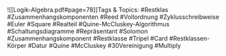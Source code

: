 
![[Logik-Algebra.pdf#page=78]]Tags & Topics:
   #Restklas
   #Zusammenhangskomponenten
   #Reed
   #Vollordnung
   #Zyklusschreibweise
   #Euler
   #Square
   #Realteil
   #Quine-McCluskey-Algorithmus
   #Schaltungsdiagramme
   #Repräsentant
   #Solomon
   #Zusammenhangskomponent
   #Restklasse
   #Tripel
   #Card
   #Restklassen-Körper
   #Datur
   #Quine
   #McCluskey
   #30Vereinigung
   #Multiply